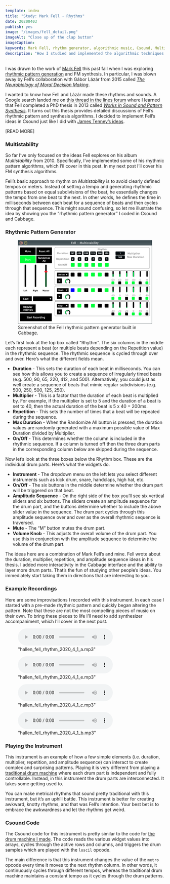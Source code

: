 ```yaml
---
template: index
title: "Study: Mark Fell - Rhythms"
date: 20200403
publish: yes
image: "/images/fell_detail.png"
imageAlt: "Close up of the clap button"
imageCaption:
keywords: Mark Fell, rhythm generator, algorithmic music, Csound, Multistability, cabbage
description: "How I studied and implemented the algorithmic techniques of Mark Fell."
---
```

I was drawn to the work of [Mark Fell](http://www.markfell.com/wiki/) this past fall when I was exploring [rhythmic pattern generation](/blog/project-drum-machine) and FM synthesis. In particular, I was blown away by Fell’s collaboration with Gábor Lázár from 2015 called _[The Neurobiology of Moral Decision Making](https://soundcloud.com/gaborlazar/mark-fell-and-gabor-lazar-the-neurobiology-of-moral-decision-making-2015)_.

I wanted to know how Fell and Lázár made these rhythms and sounds. A Google search landed me on [this thread in the lines forum](https://llllllll.co/t/approaching-gabor-lazar-sound-design-techniques/13349) where I learned that Fell completed a PhD thesis in 2013 called [_Works in Sound and Pattern Synthesis_](https://openresearch.surrey.ac.uk/esploro/outputs/doctoral/Works-in-Sound-and-Pattern-Synthesis/99516858802346?institution=44SUR_INST). It turns out this thesis provides detailed discussions of Fell’s rhythmic pattern and synthesis algorithms. I decided to implement Fell’s ideas in Csound just like I did with [James Tenney’s ideas](/blog/study-james-tenney).

[READ MORE]

### Multistability

So far I’ve only focused on the ideas Fell explores on his album _Multistability_ from 2010. Specifically, I’ve implemented some of his rhythmic pattern algorithms, which I’ll cover in this post. In my next post I’ll cover his FM synthesis algorithms.

Fell’s basic approach to rhythm on _Multistability_ is to avoid clearly defined tempos or meters. Instead of setting a tempo and generating rhythmic patterns based on equal subdivisions of the beat, he essentially changes the tempo from one beat to the next. In other words, he defines the time in milliseconds between each beat for a sequence of beats and then cycles through that sequence. This might sound confusing, so let me illustrate the idea by showing you the “rhythmic pattern generator” I coded in Csound and Cabbage.

### Rhythmic Pattern Generator

<figure><img src="/images/fell_rhythmic_pattern_generator.png" alt="Fell rhythmic pattern generator">
<figcaption>Screenshot of the Fell rhythmic pattern generator built in Cabbage.</figcaption>
</figure>

Let’s first look at the top box called “Rhythm”. The six columns in the middle each represent a beat (or multiple beats depending on the Repetition value) in the rhythmic sequence. The rhythmic sequence is cycled through over and over. Here’s what the different fields mean.

*   **Duration** - This sets the duration of each beat in milliseconds. You can see how this allows you to create a sequence of irregularly timed beats (e.g. 500, 90, 65, 220, 412, and 500). Alternatively, you could just as well create a sequence of beats that mimic regular subdivisions (e.g. 500, 250, 500, 125, 250).
*   **Multiplier** - This is a factor that the duration of each beat is multiplied by. For example, if the multiplier is set to 5 and the duration of a beat is set to 40, then the actual duration of the beat is 5 x 40 = 200ms.
*   **Repetition** - This sets the number of times that a beat will be repeated during the sequence.
*   **Max Duration** - When the Randomize All button is pressed, the duration values are randomly generated with a maximum possible value of Max Duration divided by Multiplier.
*   **On/Off** - This determines whether the column is included in the rhythmic sequence. If a column is turned off then the three drum parts in the corresponding column below are skipped during the sequence.

Now let’s look at the three boxes below the Rhythm box. These are the individual drum parts. Here’s what the widgets do.

*   **Instrument** - The dropdown menu on the left lets you select different instruments such as kick drum, snare, handclaps, high hat, etc.
*   **On/Off** - The six buttons in the middle determine whether the drum part will be triggered on that beat.
*   **Amplitude Sequence** - On the right side of the box you’ll see six vertical sliders and six buttons. The sliders create an amplitude sequence for the drum part, and the buttons determine whether to include the above slider value in the sequence. The drum part cycles through this amplitude sequence over and over as the overall rhythmic sequence is traversed.
*   **Mute** - The “M” button mutes the drum part.
*   **Volume Knob** - This adjusts the overall volume of the drum part. You use this in conjunction with the amplitude sequence to determine the volume of the drum part.

The ideas here are a combination of Mark Fell’s and mine. Fell wrote about the duration, multiplier, repetition, and amplitude sequence ideas in his thesis. I added more interactivity in the Cabbage interface and the ability to layer more drum parts. That’s the fun of studying other people’s ideas. You immediately start taking them in directions that are interesting to you.

### Example Recordings

Here are some improvisations I recorded with this instrument. In each case I started with a pre-made rhythmic pattern and quickly began altering the pattern. Note that these are not the most compelling pieces of music on their own. To bring these pieces to life I’ll need to add synthesizer accompaniment, which I’ll cover in the next post.

<figure><audio controls="controls"> Your browser does not support the audio element.<source src="/audio/hallen_fell_rhythm_2020_4_1_a.mp3" type="audio/mpeg" /></audio>
<figcaption>"hallen_fell_rhythm_2020_4_1_a.mp3"</figcaption>
</figure>

<figure><audio controls="controls"> Your browser does not support the audio element.<source src="/audio/hallen_fell_rhythm_2020_4_1_e.mp3" type="audio/mpeg" /></audio>
<figcaption>"hallen_fell_rhythm_2020_4_1_e.mp3"</figcaption>
</figure>

<figure><audio controls="controls"> Your browser does not support the audio element.<source src="/audio/hallen_fell_rhythm_2020_4_1_c.mp3" type="audio/mpeg" /></audio>
<figcaption>"hallen_fell_rhythm_2020_4_1_c.mp3"</figcaption>
</figure>

<figure><audio controls="controls"> Your browser does not support the audio element.<source src="/audio/hallen_fell_rhythm_2020_4_1_b.mp3" type="audio/mpeg" /></audio>
<figcaption>"hallen_fell_rhythm_2020_4_1_b.mp3"</figcaption>
</figure>

### Playing the Instrument

This instrument is an example of how a few simple elements (i.e. duration, multiplier, repetition, and amplitude sequence) can interact to create complex and surprising patterns. Playing it is very different from playing a [traditional drum machine](/blog/project-drum-machine) where each drum part is independent and fully controllable. Instead, in this instrument the drum parts are interconnected. It takes some getting used to.

You can make metrical rhythms that sound pretty traditional with this instrument, but it’s an uphill battle. This instrument is better for creating awkward, knotty rhythms, and that was Fell’s intention. Your best bet is to embrace the awkwardness and let the rhythms get weird.

### Csound Code

The Csound code for this instrument is pretty similar to the code for [the drum machine I made](/blog/project-drum-machine). The code reads the various widget values into arrays, cycles through the active rows and columns, and triggers the drum samples which are played with the `loscil` opcode.

The main difference is that this instrument changes the value of the `metro` opcode every time it moves to the next rhythm column. In other words, it continuously cycles through different tempos, whereas the traditional drum machine maintains a constant tempo as it cycles through the drum patterns.